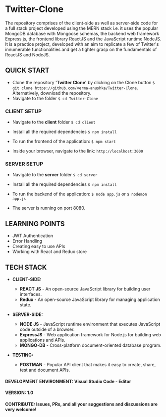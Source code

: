 # Twitter-Clone

The repository comprises of the client-side as well as server-side code for a full stack project developed using the MERN stack i.e. it uses the popular MongoDB database with Mongoose schemas, the backend web framework Express.js, the frontend library ReactJS and the JavaScript runtime NodeJS. It is a practice project, developed with an aim to replicate a few of Twitter's innumerable functionalities and get a tighter grasp on the fundamentals of ReactJS and NodeJS.

## QUICK START

- Clone the repository **'Twitter Clone'** by clicking on the Clone button `$ git clone https://github.com/verma-anushka/Twitter-Clone`. Alternatively, download the repository.
- Navigate to the folder `$ cd Twitter-Clone`

### CLIENT SETUP

- Navigate to the **client** folder `$ cd client`
- Install all the required dependencies `$ npm install`

- To run the frontend of the application: `$ npm start`
- Inside your browser, navigate to the link: `http://localhost:3000`

### SERVER SETUP

- Navigate to the **server** folder `$ cd server`
- Install all the required dependencies `$ npm install`

- To run the backend of the application: `$ node app.js` or `$ nodemon app.js`
- The server is running on port 8080.

## LEARNING POINTS

- JWT Authentication
- Error Handling
- Creating easy to use APIs
- Working with React and Redux store

## TECH STACK

- **CLIENT-SIDE:**
  - **REACT JS** - An open-source JavaScript library for building user interfaces.
  - **Redux** - An open-source JavaScript library for managing application state.
- **SERVER-SIDE:**

  - **NODE JS** - JavaScript runtime environment that executes JavaScript code outside of a browser.
  - **ExpressJS** - Web application framework for Node.js for building web applications and APIs.
  - **MONGO-DB** - Cross-platform document-oriented database program.

- **TESTING:**
  - **POSTMAN** - Popular API client that makes it easy to create, share, test and document APIs.

#### DEVELOPMENT ENVIRONMENT: Visual Studio Code - Editor

#### VERSION: 1.0

#### CONTRIBUTE: Issues, PRs, and all your suggestions and discussions are very welcome!

